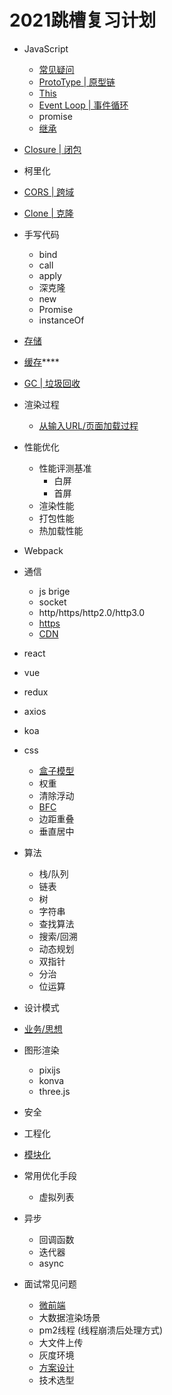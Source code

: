 # 2021跳槽复习计划
- JavaScript
  - [常见疑问](/$Rename/Hvísla「个人简介」/「知识库」Lib/JavaScript基础.md)
  - [ProtoType | 原型链](/$Rename/Hvísla「个人简介」/「知识库」Lib/原型链.md)
  - [This](/$Rename/Hvísla「个人简介」/「知识库」Lib/This.md)
  - [Event Loop | 事件循环](/$Rename/Hvísla「个人简介」/「知识库」Lib/事件循环.md)
  - promise
  - [继承](/$Rename/Hvísla「个人简介」/「知识库」Lib/继承.md)
- [Closure | 闭包](/$Rename/Hvísla「个人简介」/「知识库」Lib/闭包.md)
- 柯里化
- [CORS | 跨域](/$Rename/Hvísla「个人简介」/「知识库」Lib/跨域.md)
- [Clone | 克隆](/$Rename/Hvísla「个人简介」/「知识库」Lib/克隆.md)
- 手写代码
  - bind
  - call
  - apply
  - 深克隆
  - new
  - Promise
  - instanceOf
- [存储](/$Rename/Hvísla「个人简介」/「知识库」Lib/存储.md)
- [缓存](/$Rename/Hvísla「个人简介」/「知识库」Lib/缓存.md)****
- [GC | 垃圾回收](/$Rename/Hvísla「个人简介」/「知识库」Lib/垃圾回收.md)
- 渲染过程
  - [从输入URL/页面加载过程](/$Rename/Hvísla「个人简介」/「知识库」Lib/从输入URL到页面展示这中间发生了什么.md)
- 性能优化
  - 性能评测基准
    - 白屏
    - 首屏
  - 渲染性能
  - 打包性能
  - 热加载性能
- Webpack
- 通信
  - js brige
  - socket
  - http/https/http2.0/http3.0
  - [https](/$Rename/Hvísla「个人简介」/「知识库」Lib/http.md#https)
  - [CDN](/$Rename/Hvísla「个人简介」/「知识库」Lib/CDN.md)
- react
- vue
- redux
- axios
- koa
- css
  - [盒子模型](/$Rename/Hvísla「个人简介」/「知识库」Lib/盒子模型.md)
  - 权重
  - 清除浮动
  - [BFC](/$Rename/Hvísla「个人简介」/「知识库」Lib/元素布局.md)
  - 边距重叠
  - 垂直居中
- 算法
  - 栈/队列
  - 链表
  - 树
  - 字符串
  - 查找算法
  - 搜索/回溯
  - 动态规划
  - 双指针
  - 分治
  - 位运算
- 设计模式
- [业务/思想](/$Rename/Hvísla「个人简介」/「知识库」Lib/业务思想.md)
- 图形渲染
  - pixijs
  - konva
  - three.js
- 安全
- 工程化
- [模块化](/$Rename/Hvísla「个人简介」/「知识库」Lib/模块化.md)
- 常用优化手段
  - 虚拟列表
- 异步
  - 回调函数
  - 迭代器
  - async

- 面试常见问题
  - [微前端](/$Rename/Hvísla「个人简介」/「知识库」Lib/微前端.md)
  - 大数据渲染场景
  - pm2线程 (线程崩溃后处理方式)
  - 大文件上传
  - 灰度环境
  - [方案设计](/$Rename/Hvísla「个人简介」/「知识库」Lib/方案设计.md)
  - 技术选型